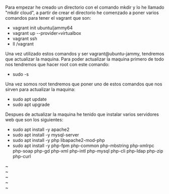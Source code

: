 Para empezar he creado un directorio con el comando mkdir y lo he llamado "mkdir cloud", a partir de crear el directorio he comenzado a poner varios comandos para tener el vagrant que son:
 - vagrant init ubuntu/jammy64
 - vagrant up --provider=virtualbox
 - vagrant ssh
 - ll /vagrant

Una vez utilizado estos comandos y ser vagrant@ubuntu-jammy, tendremos que actualizar la maquina. Para poder actualizar la maquina primero de todo nos tendremos que hacer root con este comando:
 - sudo -s

Una vez somos root tendremos que poner uno de estos comandos que nos sirven para actualizar la maquina:
 - sudo apt update
 - sudo apt upgrade

Despues de actualizar la maquina he tenido que instalar varios servidores web que son los siguientes:
 - sudo apt install -y apache2
 - sudo apt install -y mysql-server
 - sudo apt install -y php libapache2-mod-php
 - sudo apt install -y php-fpm php-common php-mbstring php-xmlrpc php-soap php-gd php-xml php-intl php-mysql php-cli php-ldap php-zip php-curl

~                                                                                                                                                                                                           
~                                                                                                                                                                                                           
~                                                                                                                                                                                                           
~                                                                                                                                                                                                           
~                                                                                                                                                                    
